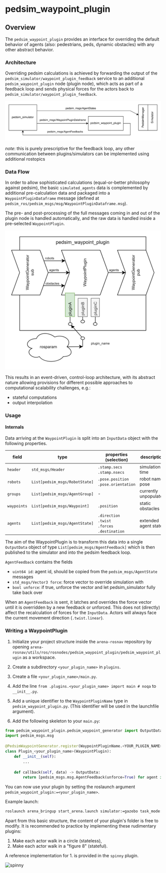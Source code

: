 # pedsim_waypoint_plugin

## Overview

The `pedsim_waypoint_plugin` provides an interface for overriding the default behavior of agents (also: pedestrians, peds, dynamic obstacles) with any other abstract behavior.

### Architecture

Overriding pedsim calculations is achieved by forwarding the output of the `pedsim_simulator/waypoint_plugin_feedback` service to an additional `pedsim_waypoint_plugin` node (plugin node), which acts as part of a feedback loop and sends physical forces for the actors back to `pedsim_simulator/waypoint_plugin_feedback`.

![architecture](./architecture.png "Architecture")

_note_: this is purely prescriptive for the feedback loop, any other communication between plugins/simulators can be implemented using additional rostopics

### Data Flow

In order to allow sophisticated calculations (equal-or-better philosophy against pedsim), the basic `simulated_agents` data is complemented by additional pre-calculation data and packaged into a `WaypointPluginDataframe` message (defined at `pedsim_ros/pedsim_msgs/msg/WaypointPluginDataframe.msg`).

The pre- and post-processing of the full messages coming in and out of the plugin node is handled automatically, and the raw data is handled inside a pre-selected `WaypointPlugin`.

![dataflow](./dataflow.png "Data Flow")

This results in an event-driven, control-loop architecture, with its abstract nature allowing provisions for different possible approaches to computational scalability challenges, e.g.:
- stateful computations
- output interpolation

### Usage
#### Internals

Data arriving at the `WaypointPlugin` is split into an `InputData` object with the following properties.

|field|type|properties (selection)|description|
|---|---|---|---|
|`header`|`std_msgs/Header`|`.stamp.secs`<br/>`.stamp.nsecs`|simulation time|
|`robots`|`List[pedsim_msgs/RobotState]`|`.pose.position`<br/>`.pose.orientation`|robot name, pose|
|`groups`|`List[pedsim_msgs/AgentGroup]`|-|currently unpopulated|
|`waypoints`|`List[pedsim_msgs/Waypoint]`|`.position`|static obstacles|
|`agents`|`List[pedsim_msgs/AgentState]`|`.direction`<br/>`.twist`<br/>`.forces`<br/>`.destination`|extended agent state|

The aim of the WaypointPlugin is to transform this data into a single `OutputData` object of type `List[pedsim_msgs/AgentFeedback]` which is then published to the simulator and into the pedsim feedback loop.

`AgentFeedback` contains the fields
- `uint64 id`: agent id, should be copied from the `pedsim_msgs/AgentState` messages
- `std_msgs/Vector3 force`: force vector to override simulation with
- `bool unforce`: if true, unforce the vector and let pedsim_simulator fully take back over  

When an `AgentFeedback` is sent, it latches and overrides the force vector until it is overridden by a new feedback or unforced. This does not (directly) affect the recalculation of forces for the `InputData`. Actors will always face the current movement direction (`.twist.linear`).

### Writing a WaypointPlugin

1. Initialize your project structure inside the `arena-rosnav` repository by opening `arena-rosnav/utils/ros/rosnodes/pedsim_waypoint_plugin/pedsim_waypoint_plugin` as a workspace.

2. Create a subdirectory `<your_plugin_name>` in `plugins`.

3. Create a file `<your_plugin_name>/main.py`.

4. Add the line `from .plugins.<your_plugin_name> import main # noqa` to `__init__.py`.

5. Add a unique identifier to the `WaypointPluginName` type in `pedsim_waypoint_plugin.py`. (This identifier will be used in the launchfile argument).

6. Add the following skeleton to your `main.py`:

```python
from pedsim_waypoint_plugin.pedsim_waypoint_generator import OutputData, PedsimWaypointGenerator, InputData, WaypointPluginName, WaypointPlugin
import pedsim_msgs.msg

@PedsimWaypointGenerator.register(WaypointPluginName.<YOUR_PLUGIN_NAME>)
class Plugin_<your_plugin_name>(WaypointPlugin):
    def __init__(self):
        ...

    def callback(self, data) -> OutputData:
        return [pedsim_msgs.msg.AgentFeedback(unforce=True) for agent in data.agents]
```

You can now use your plugin by setting the roslaunch argument `pedsim_waypoint_plugin:=<your_plugin_name>`.

Example launch:
```sh
roslaunch arena_bringup start_arena.launch simulator:=gazebo task_mode:=scenario model:=jackal map_file:=map_empty pedsim_waypoint_plugin:=spinny
```

Apart from this basic structure, the content of your plugin's folder is free to modify. It is recommended to practice by implementing these rudimentary plugins:

1. Make each actor walk in a circle (stateless),
2. Make each actor walk in a "figure 8" (stateful).

A reference implementation for 1. is provided in the `spinny` plugin.

![spinny](./spinny.gif "Spinny")